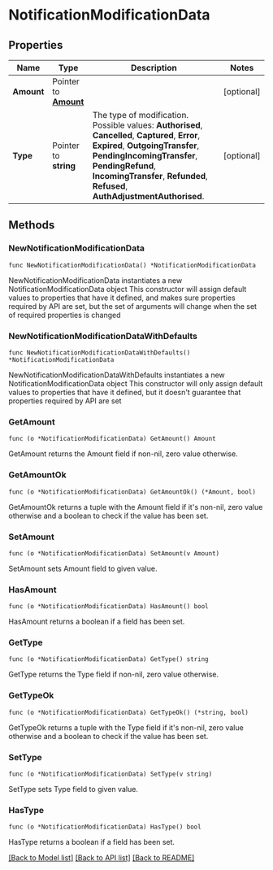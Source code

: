 # NotificationModificationData

## Properties

Name | Type | Description | Notes
------------ | ------------- | ------------- | -------------
**Amount** | Pointer to [**Amount**](Amount.md) |  | [optional] 
**Type** | Pointer to **string** | The type of modification.  Possible values: **Authorised**, **Cancelled**, **Captured**, **Error**, **Expired**, **OutgoingTransfer**, **PendingIncomingTransfer**, **PendingRefund**, **IncomingTransfer**, **Refunded**, **Refused**, **AuthAdjustmentAuthorised**. | [optional] 

## Methods

### NewNotificationModificationData

`func NewNotificationModificationData() *NotificationModificationData`

NewNotificationModificationData instantiates a new NotificationModificationData object
This constructor will assign default values to properties that have it defined,
and makes sure properties required by API are set, but the set of arguments
will change when the set of required properties is changed

### NewNotificationModificationDataWithDefaults

`func NewNotificationModificationDataWithDefaults() *NotificationModificationData`

NewNotificationModificationDataWithDefaults instantiates a new NotificationModificationData object
This constructor will only assign default values to properties that have it defined,
but it doesn't guarantee that properties required by API are set

### GetAmount

`func (o *NotificationModificationData) GetAmount() Amount`

GetAmount returns the Amount field if non-nil, zero value otherwise.

### GetAmountOk

`func (o *NotificationModificationData) GetAmountOk() (*Amount, bool)`

GetAmountOk returns a tuple with the Amount field if it's non-nil, zero value otherwise
and a boolean to check if the value has been set.

### SetAmount

`func (o *NotificationModificationData) SetAmount(v Amount)`

SetAmount sets Amount field to given value.

### HasAmount

`func (o *NotificationModificationData) HasAmount() bool`

HasAmount returns a boolean if a field has been set.

### GetType

`func (o *NotificationModificationData) GetType() string`

GetType returns the Type field if non-nil, zero value otherwise.

### GetTypeOk

`func (o *NotificationModificationData) GetTypeOk() (*string, bool)`

GetTypeOk returns a tuple with the Type field if it's non-nil, zero value otherwise
and a boolean to check if the value has been set.

### SetType

`func (o *NotificationModificationData) SetType(v string)`

SetType sets Type field to given value.

### HasType

`func (o *NotificationModificationData) HasType() bool`

HasType returns a boolean if a field has been set.


[[Back to Model list]](../README.md#documentation-for-models) [[Back to API list]](../README.md#documentation-for-api-endpoints) [[Back to README]](../README.md)


